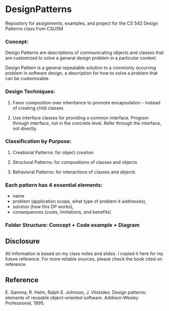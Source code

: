 # DesignPatterns
Repository for assignments, examples, and project for the CS 542 Design Patterns class from CSUSM


### Concept:
Design Patterns are descriptions of communicating objects and classes that are customized to solve a general design problem in a particular context. 

Design Pattern is a general repeatable solution to a commonly occurring problem in software design, a description for how to solve a problem that can be customizable. 


### Design Techniques:

1. Favor composition over inheritance to promote encapsulation - instead of creating child classes

2. Use interface classes for providing a common interface. Program through interface, not in the concrete level. Refer through the interface, not directly. 


### Classification by Purpose:

1. Creational Patterns: for object creation

2. Structural Patterns: for compositions of classes and objects

3. Behavioral Patterns: for interactions of classes and objects


### Each pattern has 4 essential elements:
  - name
  - problem (application scope, what type of problem it addresses), 
  - solution (how this DP works), 
  - consequences (costs, limitations, and benefits)
 
 
### Folder Structure: Concept + Code example + Diagram 


## Disclosure
All information is based on my class notes and slides. I copied it here for my future reference. For more reliable sources, please check the book cited on reference.


## Reference
E. Gamma, R. Helm, Ralph E. Johnson, J. Vlissides. Design patterns: elements of reusable object-oriented software. Addison-Wesley Professional, 1995.


